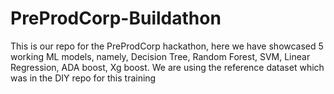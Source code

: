 # PreProdCorp-Buildathon

This is our repo for the PreProdCorp hackathon, here we have showcased 5 working ML models, namely, Decision Tree, Random Forest, SVM, Linear Regression, ADA boost, Xg boost.
We are using the reference dataset which was in the DIY repo for this training
